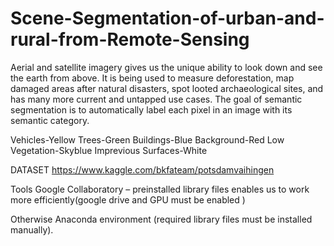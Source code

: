 # Scene-Segmentation-of-urban-and-rural-from-Remote-Sensing
Aerial and satellite imagery gives us the unique ability to look down and see the earth from above. It is being used to measure deforestation, map damaged areas after natural disasters, spot looted archaeological sites, and has many more current and untapped use cases.
The goal of semantic segmentation is to automatically label each pixel in an image with its semantic category.

Vehicles-Yellow
Trees-Green
Buildings-Blue
Background-Red
Low Vegetation-Skyblue
Imprevious Surfaces-White

DATASET
  https://www.kaggle.com/bkfateam/potsdamvaihingen

Tools
Google Collaboratory – preinstalled library files enables us to work more efficiently(google drive and GPU must be enabled )

Otherwise Anaconda environment (required library files must be installed manually).
